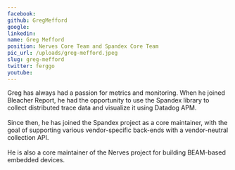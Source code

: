 ```yaml
---
facebook: 
github: GregMefford
google: 
linkedin: 
name: Greg Mefford
position: Nerves Core Team and Spandex Core Team
pic_url: /uploads/greg-mefford.jpeg
slug: greg-mefford
twitter: ferggo
youtube: 
---
```

<p>Greg has always had a passion for metrics and monitoring. When he joined Bleacher Report, he had the opportunity to use the Spandex library to collect distributed trace data and visualize it using Datadog APM.<br />
<br />
Since then, he has joined the Spandex project as a core maintainer, with the goal of supporting various vendor-specific back-ends with a vendor-neutral collection API.<br />
<br />
He is also a core maintainer of the Nerves project for building BEAM-based embedded devices.</p>
